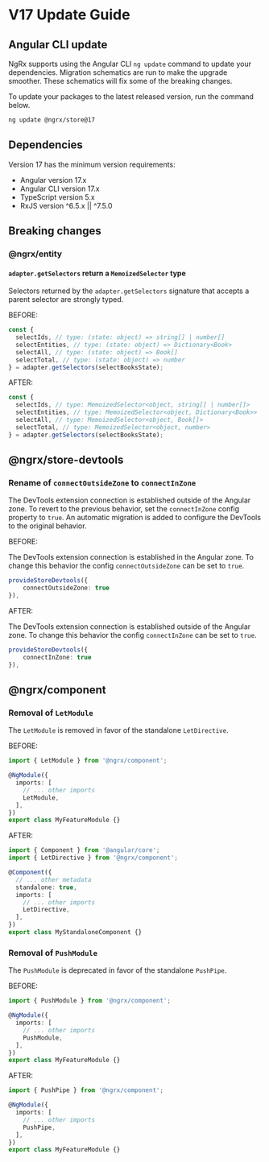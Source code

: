 # V17 Update Guide

## Angular CLI update

NgRx supports using the Angular CLI `ng update` command to update your dependencies. Migration schematics are run to make the upgrade smoother. These schematics will fix some of the breaking changes.

To update your packages to the latest released version, run the command below.

```sh
ng update @ngrx/store@17
```

## Dependencies

Version 17 has the minimum version requirements:

- Angular version 17.x
- Angular CLI version 17.x
- TypeScript version 5.x
- RxJS version ^6.5.x || ^7.5.0

## Breaking changes

### @ngrx/entity

#### `adapter.getSelectors` return a `MemoizedSelector` type

Selectors returned by the `adapter.getSelectors` signature that accepts a parent selector are strongly typed.

BEFORE:

```ts
const {
  selectIds, // type: (state: object) => string[] | number[]
  selectEntities, // type: (state: object) => Dictionary<Book>
  selectAll, // type: (state: object) => Book[]
  selectTotal, // type: (state: object) => number
} = adapter.getSelectors(selectBooksState);
```

AFTER:

```ts
const {
  selectIds, // type: MemoizedSelector<object, string[] | number[]>
  selectEntities, // type: MemoizedSelector<object, Dictionary<Book>>
  selectAll, // type: MemoizedSelector<object, Book[]>
  selectTotal, // type: MemoizedSelector<object, number>
} = adapter.getSelectors(selectBooksState);
```

## @ngrx/store-devtools

### Rename of `connectOutsideZone` to `connectInZone`

The DevTools extension connection is established outside of the Angular zone.
To revert to the previous behavior, set the `connectInZone` config property to `true`.
An automatic migration is added to configure the DevTools to the original behavior.

BEFORE:

The DevTools extension connection is established in the Angular zone.
To change this behavior the config `connectOutsideZone` can be set to `true`.

```ts
provideStoreDevtools({
    connectOutsideZone: true
}),
```

AFTER:

The DevTools extension connection is established outside of the Angular zone.
To change this behavior the config `connectInZone` can be set to `true`.

```ts
provideStoreDevtools({
    connectInZone: true
}),
```

## @ngrx/component

### Removal of `LetModule`

The `LetModule` is removed in favor of the standalone `LetDirective`.

BEFORE:

```ts
import { LetModule } from '@ngrx/component';

@NgModule({
  imports: [
    // ... other imports
    LetModule,
  ],
})
export class MyFeatureModule {}
```

AFTER:

```ts
import { Component } from '@angular/core';
import { LetDirective } from '@ngrx/component';

@Component({
  // ... other metadata
  standalone: true,
  imports: [
    // ... other imports
    LetDirective,
  ],
})
export class MyStandaloneComponent {}
```

### Removal of `PushModule`

The `PushModule` is deprecated in favor of the standalone `PushPipe`.

BEFORE:

```ts
import { PushModule } from '@ngrx/component';

@NgModule({
  imports: [
    // ... other imports
    PushModule,
  ],
})
export class MyFeatureModule {}
```

AFTER:

```ts
import { PushPipe } from '@ngrx/component';

@NgModule({
  imports: [
    // ... other imports
    PushPipe,
  ],
})
export class MyFeatureModule {}
```
